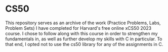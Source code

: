# CS50
This repository serves as an archive of the work (Practice Problems, Labs, Problem Sets) I have completed for Harvard's free online xCS50 2023 course. I chose to follow along with this course in order to strengthen my fundamentals in, as well as further develop my skills with C in particular. To that end, I opted not to use the cs50 library for any of the assignments in C.